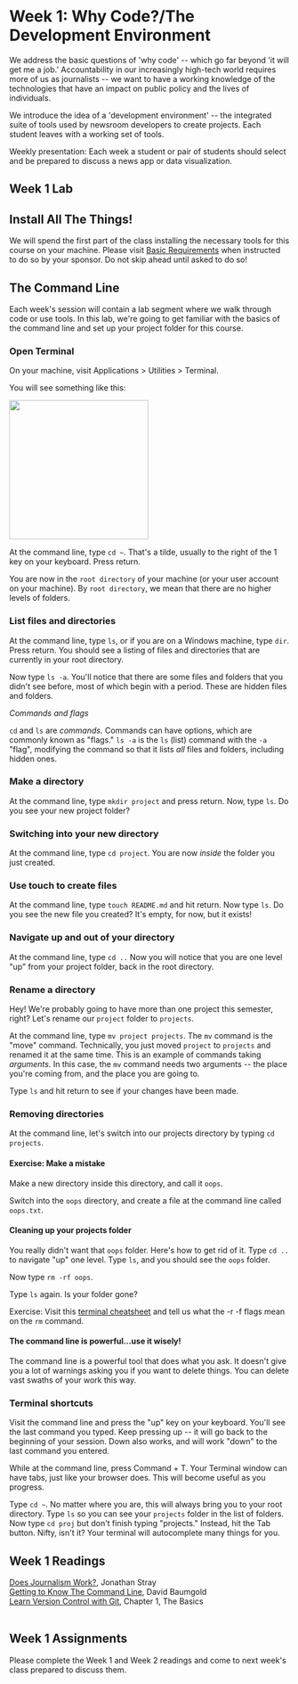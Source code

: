 # Week 1: Why Code?/The Development Environment


We address the basic questions of 'why code' -- which go far beyond 'it will get me a job.' Accountability in our increasingly high-tech world requires more of us as journalists -- we want to have a working knowledge of the technologies that have an impact on public policy and the lives of individuals.

We introduce the idea of a 'development environment' -- the integrated suite of tools used by newsroom developers to create projects. Each student leaves with a working set of tools.

Weekly presentation: Each week a student or pair of students should select and be prepared to discuss a news app or data visualization.

## Week 1 Lab

## Install All The Things!

We will spend the first part of the class installing the necessary tools for this course on your machine. Please visit [Basic Requirements](basic-requirements.md) when instructed to do so by your sponsor. Do not skip ahead until asked to do so!

## The Command Line

Each week's session will contain a lab segment where we walk through code or use tools. In this lab, we're going to get familiar with the basics of the command line and set up your project folder for this course.

### Open Terminal

On your machine, visit Applications > Utilities > Terminal.

You will see something like this:

<img src = "https://raw.githubusercontent.com/fullstackjournalists/intro-to-coding-for-journalists/master/images/terminal.png" height = "250">

At the command line, type `cd ~`. That's a tilde, usually to the right of the 1 key on your keyboard. Press return.

You are now in the `root directory` of your machine (or your user account on your machine). By `root directory`, we mean that there are no higher levels of folders.

### List files and directories

At the command line, type `ls`, or if you are on a Windows machine, type `dir`. Press return. You should see a listing of files and directories that are currently in your root directory.

Now type `ls -a`. You'll notice that there are some files and folders that you didn't see before, most of which begin with a period. These are hidden files and folders.

*Commands and flags*

`cd` and `ls` are *commands.* Commands can have options, which are commonly known as "flags." `ls -a` is the `ls` (list) command with the `-a` "flag", modifying the command so that it lists *all* files and folders, including hidden ones.

### Make a directory

At the command line, type `mkdir project` and press return. Now, type `ls`. Do you see your new project folder?

### Switching into your new directory

At the command line, type `cd project`. You are now *inside* the folder you just created.

### Use touch to create files

At the command line, type `touch README.md` and hit return. Now type `ls`. Do you see the new file you created? It's empty, for now, but it exists!

### Navigate up and out of your directory

At the command line, type `cd ..` Now you will notice that you are one level "up" from your project folder, back in the root directory.

### Rename a directory

Hey! We're probably going to have more than one project this semester, right? Let's rename our `project` folder to `projects`.

At the command line, type `mv project projects`. The `mv` command is the "move" command. Technically, you just moved `project` to `projects` and renamed it at the same time. This is an example of commands taking *arguments.* In this case, the `mv` command needs two arguments -- the place you're coming from, and the place you are going to.

Type `ls` and hit return to see if your changes have been made.

### Removing directories

At the command line, let's switch into our projects directory by typing `cd projects`.

#### Exercise: Make a mistake

Make a new directory inside this directory, and call it `oops`.

Switch into the `oops` directory, and create a file at the command line called `oops.txt`.

#### Cleaning up your projects folder

You really didn't want that `oops` folder. Here's how to get rid of it. Type `cd ..` to navigate "up" one level. Type `ls`, and you should see the `oops` folder.

Now type `rm -rf oops`.

Type `ls` again. Is your folder gone?

Exercise: Visit this [terminal cheatsheet](https://gist.github.com/poopsplat/7195274) and tell us what the -r -f flags mean on the `rm` command.

#### The command line is powerful...use it wisely!

The command line is a powerful tool that does what you ask. It doesn't give you a lot of warnings asking you if you want to delete things. You can delete vast swaths of your work this way.

### Terminal shortcuts

Visit the command line and press the "up" key on your keyboard. You'll see the last command you typed. Keep pressing up -- it will go back to the beginning of your session. Down also works, and will work "down" to the last command you entered.

While at the command line, press Command + T. Your Terminal window can have tabs, just like your browser does. This will become useful as you progress.

Type `cd ~`. No matter where you are, this will always bring you to your root directory. Type `ls` so you can see your `projects` folder in the list of folders. Now type `cd proj` but don't finish typing "projects." Instead, hit the Tab button. Nifty, isn't it? Your terminal will autocomplete many things for you.



## Week 1 Readings

[Does Journalism Work?](http://jonathanstray.com/does-journalism-work), Jonathan Stray<br>
[Getting to Know The Command Line](https://www.davidbaumgold.com/tutorials/command-line/), David Baumgold<br>
[Learn Version Control with Git](https://www.git-tower.com/learn/git/ebook/en/command-line/introduction#start), Chapter 1, The Basics<br><br>

## Week 1 Assignments

Please complete the Week 1 and Week 2 readings and come to next week's class prepared to discuss them.
